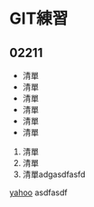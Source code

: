 # GIT練習
## 02211
* 清單
* 清單
* 清單
* 清單
* 清單
* 清單

1. 清單
2. 清單
3. 清單adgasdfasfd

[yahoo](http://tw.yahoo.com)
asdfasdf
